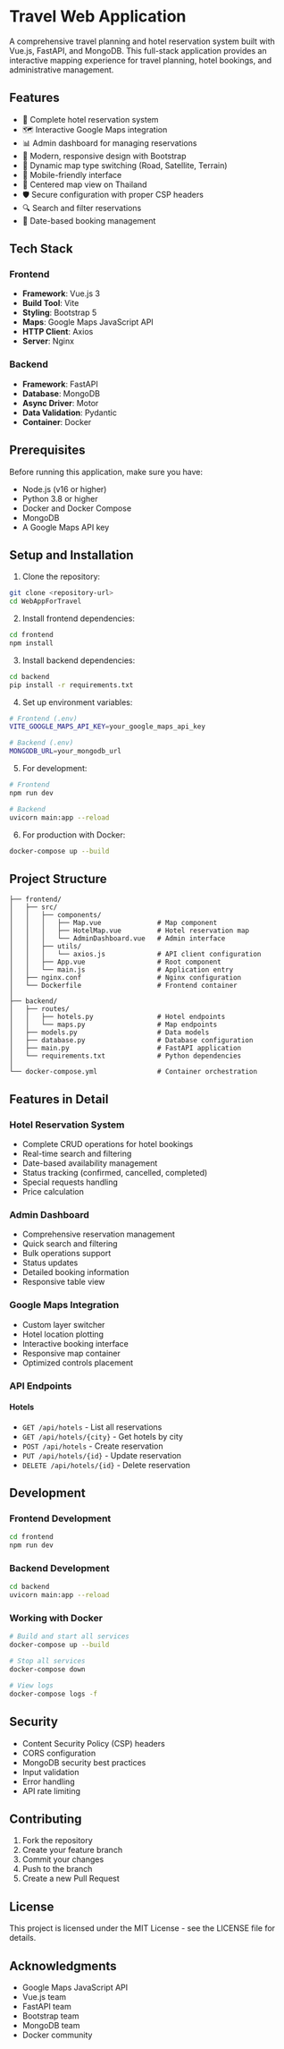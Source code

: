 # Travel Web Application

A comprehensive travel planning and hotel reservation system built with Vue.js, FastAPI, and MongoDB. This full-stack application provides an interactive mapping experience for travel planning, hotel bookings, and administrative management.

## Features

- 🏨 Complete hotel reservation system
- 🗺️ Interactive Google Maps integration
- 📊 Admin dashboard for managing reservations
- 🎨 Modern, responsive design with Bootstrap
- 🔄 Dynamic map type switching (Road, Satellite, Terrain)
- 📱 Mobile-friendly interface
- 🎯 Centered map view on Thailand
- 🛡️ Secure configuration with proper CSP headers
- 🔍 Search and filter reservations
- 📅 Date-based booking management

## Tech Stack

### Frontend

- **Framework**: Vue.js 3
- **Build Tool**: Vite
- **Styling**: Bootstrap 5
- **Maps**: Google Maps JavaScript API
- **HTTP Client**: Axios
- **Server**: Nginx

### Backend

- **Framework**: FastAPI
- **Database**: MongoDB
- **Async Driver**: Motor
- **Data Validation**: Pydantic
- **Container**: Docker

## Prerequisites

Before running this application, make sure you have:

- Node.js (v16 or higher)
- Python 3.8 or higher
- Docker and Docker Compose
- MongoDB
- A Google Maps API key

## Setup and Installation

1. Clone the repository:

```bash
git clone <repository-url>
cd WebAppForTravel
```

2. Install frontend dependencies:

```bash
cd frontend
npm install
```

3. Install backend dependencies:

```bash
cd backend
pip install -r requirements.txt
```

4. Set up environment variables:

```bash
# Frontend (.env)
VITE_GOOGLE_MAPS_API_KEY=your_google_maps_api_key

# Backend (.env)
MONGODB_URL=your_mongodb_url
```

5. For development:

```bash
# Frontend
npm run dev

# Backend
uvicorn main:app --reload
```

6. For production with Docker:

```bash
docker-compose up --build
```

## Project Structure

```
├── frontend/
│   ├── src/
│   │   ├── components/
│   │   │   ├── Map.vue              # Map component
│   │   │   ├── HotelMap.vue         # Hotel reservation map
│   │   │   └── AdminDashboard.vue   # Admin interface
│   │   ├── utils/
│   │   │   └── axios.js             # API client configuration
│   │   ├── App.vue                  # Root component
│   │   └── main.js                  # Application entry
│   ├── nginx.conf                   # Nginx configuration
│   └── Dockerfile                   # Frontend container
│
├── backend/
│   ├── routes/
│   │   ├── hotels.py                # Hotel endpoints
│   │   └── maps.py                  # Map endpoints
│   ├── models.py                    # Data models
│   ├── database.py                  # Database configuration
│   ├── main.py                      # FastAPI application
│   └── requirements.txt             # Python dependencies
│
└── docker-compose.yml               # Container orchestration
```

## Features in Detail

### Hotel Reservation System

- Complete CRUD operations for hotel bookings
- Real-time search and filtering
- Date-based availability management
- Status tracking (confirmed, cancelled, completed)
- Special requests handling
- Price calculation

### Admin Dashboard

- Comprehensive reservation management
- Quick search and filtering
- Bulk operations support
- Status updates
- Detailed booking information
- Responsive table view

### Google Maps Integration

- Custom layer switcher
- Hotel location plotting
- Interactive booking interface
- Responsive map container
- Optimized controls placement

### API Endpoints

#### Hotels

- `GET /api/hotels` - List all reservations
- `GET /api/hotels/{city}` - Get hotels by city
- `POST /api/hotels` - Create reservation
- `PUT /api/hotels/{id}` - Update reservation
- `DELETE /api/hotels/{id}` - Delete reservation

## Development

### Frontend Development

```bash
cd frontend
npm run dev
```

### Backend Development

```bash
cd backend
uvicorn main:app --reload
```

### Working with Docker

```bash
# Build and start all services
docker-compose up --build

# Stop all services
docker-compose down

# View logs
docker-compose logs -f
```

## Security

- Content Security Policy (CSP) headers
- CORS configuration
- MongoDB security best practices
- Input validation
- Error handling
- API rate limiting

## Contributing

1. Fork the repository
2. Create your feature branch
3. Commit your changes
4. Push to the branch
5. Create a new Pull Request

## License

This project is licensed under the MIT License - see the LICENSE file for details.

## Acknowledgments

- Google Maps JavaScript API
- Vue.js team
- FastAPI team
- Bootstrap team
- MongoDB team
- Docker community
